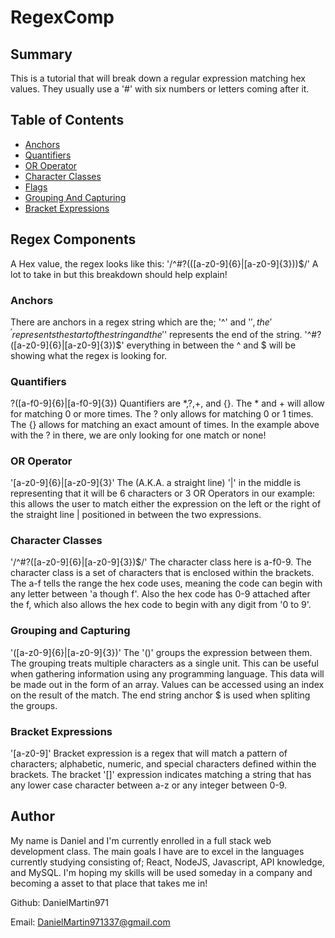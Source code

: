 # RegexComp

## Summary

This is a tutorial that will break down a regular expression matching hex values. They usually use a '#' with six numbers or letters coming after it.

## Table of Contents
- [Anchors](#Anchors)
- [Quantifiers](#Quantifiers)
- [OR Operator](#OR)
- [Character Classes](#Character_Classes)
- [Flags](#Flags)
- [Grouping And Capturing](#G&R)
- [Bracket Expressions](#Bracket_Expressions)

## Regex Components

A Hex value, the regex looks like this: '/^#?(([a-z0-9]{6}|[a-z0-9]{3}))$/' A lot to take in but this breakdown should help explain!

### Anchors

There are anchors in a regex string which are the; '^' and '$', the '^' represents the start of the string and the '$' represents the end of the string.
'^#?([a-z0-9]{6}|[a-z0-9]{3})$' everything in between the ^ and $ will be showing what the regex is looking for.

### Quantifiers

?([a-f0-9]{6}|[a-f0-9]{3})
Quantifiers are *,?,+, and {}. The * and + will allow for matching 0 or more times. The ? only allows for matching 0 or 1 times. The {} allows for matching an exact amount of times. In the example above with the ? in there, we are only looking for one match or none!

### OR Operator

'[a-z0-9]{6}|[a-z0-9]{3}' 
The (A.K.A. a straight line) '|' in the middle is representing that it will be 6 characters or 3 OR Operators in our example: this allows the user to match either the expression on the left or the right of the straight line | positioned in between the two expressions.

### Character Classes

'/^#?([a-z0-9]{6}|[a-z0-9]{3})$/' 
The character class here is a-f0-9. The character class is a set of characters that is enclosed within the brackets. The a-f tells the range the hex code uses, meaning the code can begin with any letter between 'a though f'. Also the hex code has 0-9 attached after the f, which also allows the hex code to begin with any digit from '0 to 9'.

### Grouping and Capturing

'([a-z0-9]{6}|[a-z0-9]{3})' 
The '()' groups the expression between them. The grouping treats multiple characters as a single unit. This can be useful when gathering information using any programming language. This data will be made out in the form of an array. Values can be accessed using an index on the result of the match. The end string anchor $ is used when spliting the groups.

### Bracket Expressions

'[a-z0-9]' 
Bracket expression is a regex that will match a pattern of characters; alphabetic, numeric, and special characters defined within the brackets. The bracket '[]' expression indicates matching a string that has any lower case character between a-z or any integer between 0-9.

## Author

My name is Daniel and I'm currently enrolled in a full stack web development class. The main goals I have are to excel in the languages currently studying consisting of; React, NodeJS, Javascript, API knowledge, and MySQL. I'm hoping my skills will be used someday in a company and becoming a asset to that place that takes me in!

Github: DanielMartin971

Email: DanielMartin971337@gmail.com
